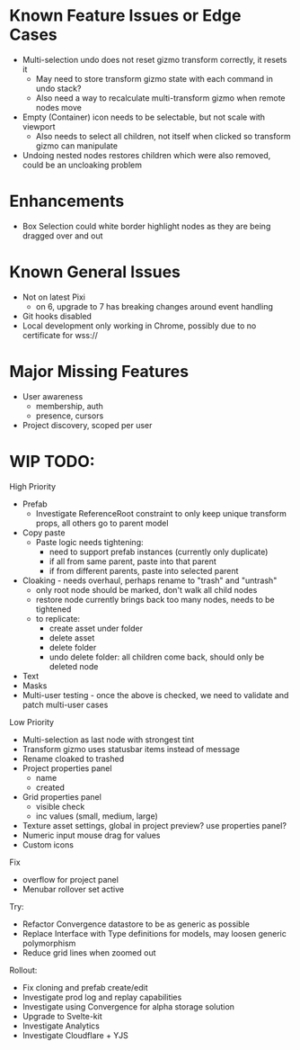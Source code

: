 # Known Feature Issues or Edge Cases

* Multi-selection undo does not reset gizmo transform correctly, it resets it
    - May need to store transform gizmo state with each command in undo stack?
    - Also need a way to recalculate multi-transform gizmo when remote nodes move
* Empty (Container) icon needs to be selectable, but not scale with viewport
    - Also needs to select all children, not itself when clicked so transform gizmo can manipulate
* Undoing nested nodes restores children which were also removed, could be an uncloaking problem

# Enhancements

* Box Selection could white border highlight nodes as they are being dragged over and out

# Known General Issues

* Not on latest Pixi
    - on 6, upgrade to 7 has breaking changes around event handling
* Git hooks disabled
* Local development only working in Chrome, possibly due to no certificate for wss://

# Major Missing Features

* User awareness
    - membership, auth
    - presence, cursors
* Project discovery, scoped per user

# WIP TODO:

High Priority
* Prefab
    - Investigate ReferenceRoot constraint to only keep unique transform props, all others go to parent model
* Copy paste
    - Paste logic needs tightening:
        - need to support prefab instances (currently only duplicate)
        - if all from same parent, paste into that parent
        - if from different parents, paste into selected parent
* Cloaking - needs overhaul, perhaps rename to "trash" and "untrash"
    - only root node should be marked, don't walk all child nodes
    - restore node currently brings back too many nodes, needs to be tightened
    - to replicate:
        - create asset under folder
        - delete asset
        - delete folder
        - undo delete folder: all children come back, should only be deleted node
* Text
* Masks
* Multi-user testing - once the above is checked, we need to validate and patch multi-user cases

Low Priority
* Multi-selection as last node with strongest tint
* Transform gizmo uses statusbar items instead of message
* Rename cloaked to trashed
* Project properties panel
    - name
    - created
* Grid properties panel
    - visible check
    - inc values (small, medium, large)
* Texture asset settings, global in project preview? use properties panel?
* Numeric input mouse drag for values
* Custom icons

Fix
* overflow for project panel
* Menubar rollover set active

Try:
* Refactor Convergence datastore to be as generic as possible
* Replace Interface with Type definitions for models, may loosen generic polymorphism
* Reduce grid lines when zoomed out

Rollout:
* Fix cloning and prefab create/edit
* Investigate prod log and replay capabilities
* Investigate using Convergence for alpha storage solution
* Upgrade to Svelte-kit
* Investigate Analytics
* Investigate Cloudflare + YJS